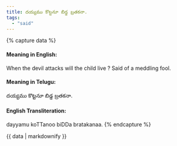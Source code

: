 ```yaml
---
title: దయ్యము కొట్టనూ బిడ్డ బ్రతకనా.
tags:
  - "said"
---
```


{% capture data %}
#### Meaning in English:
When the devil attacks will the child live ?
Said of a meddling fool.

#### Meaning in Telugu:
దయ్యము కొట్టనూ బిడ్డ బ్రతకనా.

#### English Transliteration:
dayyamu koTTanoo biDDa bratakanaa.
{% endcapture %}

{{ data | markdownify }}

